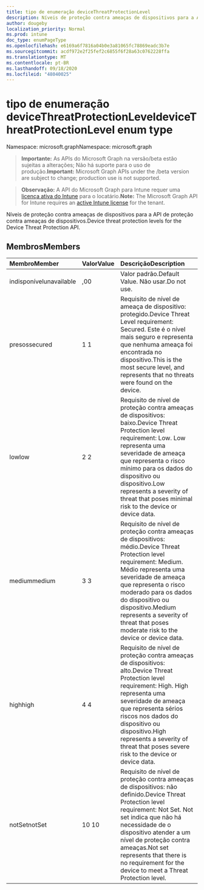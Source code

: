 ```yaml
---
title: tipo de enumeração deviceThreatProtectionLevel
description: Níveis de proteção contra ameaças de dispositivos para a API de proteção contra ameaças de dispositivos.
author: dougeby
localization_priority: Normal
ms.prod: intune
doc_type: enumPageType
ms.openlocfilehash: e6169a6f7816a04b0e3a81065fc78869eadc3b7e
ms.sourcegitcommit: acdf972e2f25fef2c6855f6f28a63c0762228ffa
ms.translationtype: MT
ms.contentlocale: pt-BR
ms.lasthandoff: 09/18/2020
ms.locfileid: "48040025"
---
```

# <a name="devicethreatprotectionlevel-enum-type"></a><span data-ttu-id="a39c2-103">tipo de enumeração deviceThreatProtectionLevel</span><span class="sxs-lookup"><span data-stu-id="a39c2-103">deviceThreatProtectionLevel enum type</span></span>

<span data-ttu-id="a39c2-104">Namespace: microsoft.graph</span><span class="sxs-lookup"><span data-stu-id="a39c2-104">Namespace: microsoft.graph</span></span>

> <span data-ttu-id="a39c2-105">**Importante:** As APIs do Microsoft Graph na versão/beta estão sujeitas a alterações; Não há suporte para o uso de produção.</span><span class="sxs-lookup"><span data-stu-id="a39c2-105">**Important:** Microsoft Graph APIs under the /beta version are subject to change; production use is not supported.</span></span>

> <span data-ttu-id="a39c2-106">**Observação:** A API do Microsoft Graph para Intune requer uma [licença ativa do Intune](https://go.microsoft.com/fwlink/?linkid=839381) para o locatário.</span><span class="sxs-lookup"><span data-stu-id="a39c2-106">**Note:** The Microsoft Graph API for Intune requires an [active Intune license](https://go.microsoft.com/fwlink/?linkid=839381) for the tenant.</span></span>

<span data-ttu-id="a39c2-107">Níveis de proteção contra ameaças de dispositivos para a API de proteção contra ameaças de dispositivos.</span><span class="sxs-lookup"><span data-stu-id="a39c2-107">Device threat protection levels for the Device Threat Protection API.</span></span>

## <a name="members"></a><span data-ttu-id="a39c2-108">Membros</span><span class="sxs-lookup"><span data-stu-id="a39c2-108">Members</span></span>
|<span data-ttu-id="a39c2-109">Membro</span><span class="sxs-lookup"><span data-stu-id="a39c2-109">Member</span></span>|<span data-ttu-id="a39c2-110">Valor</span><span class="sxs-lookup"><span data-stu-id="a39c2-110">Value</span></span>|<span data-ttu-id="a39c2-111">Descrição</span><span class="sxs-lookup"><span data-stu-id="a39c2-111">Description</span></span>|
|:---|:---|:---|
|<span data-ttu-id="a39c2-112">indisponível</span><span class="sxs-lookup"><span data-stu-id="a39c2-112">unavailable</span></span>|<span data-ttu-id="a39c2-113">,0</span><span class="sxs-lookup"><span data-stu-id="a39c2-113">0</span></span>|<span data-ttu-id="a39c2-114">Valor padrão.</span><span class="sxs-lookup"><span data-stu-id="a39c2-114">Default Value.</span></span> <span data-ttu-id="a39c2-115">Não usar.</span><span class="sxs-lookup"><span data-stu-id="a39c2-115">Do not use.</span></span>|
|<span data-ttu-id="a39c2-116">presos</span><span class="sxs-lookup"><span data-stu-id="a39c2-116">secured</span></span>|<span data-ttu-id="a39c2-117">1 </span><span class="sxs-lookup"><span data-stu-id="a39c2-117">1</span></span>|<span data-ttu-id="a39c2-118">Requisito de nível de ameaça de dispositivo: protegido.</span><span class="sxs-lookup"><span data-stu-id="a39c2-118">Device Threat Level requirement: Secured.</span></span> <span data-ttu-id="a39c2-119">Este é o nível mais seguro e representa que nenhuma ameaça foi encontrada no dispositivo.</span><span class="sxs-lookup"><span data-stu-id="a39c2-119">This is the most secure level, and represents that no threats were found on the device.</span></span>|
|<span data-ttu-id="a39c2-120">low</span><span class="sxs-lookup"><span data-stu-id="a39c2-120">low</span></span>|<span data-ttu-id="a39c2-121">2 </span><span class="sxs-lookup"><span data-stu-id="a39c2-121">2</span></span>|<span data-ttu-id="a39c2-122">Requisito de nível de proteção contra ameaças de dispositivos: baixo.</span><span class="sxs-lookup"><span data-stu-id="a39c2-122">Device Threat Protection level requirement: Low.</span></span> <span data-ttu-id="a39c2-123">Low representa uma severidade de ameaça que representa o risco mínimo para os dados do dispositivo ou dispositivo.</span><span class="sxs-lookup"><span data-stu-id="a39c2-123">Low represents a severity of threat that poses minimal risk to the device or device data.</span></span>|
|<span data-ttu-id="a39c2-124">medium</span><span class="sxs-lookup"><span data-stu-id="a39c2-124">medium</span></span>|<span data-ttu-id="a39c2-125">3 </span><span class="sxs-lookup"><span data-stu-id="a39c2-125">3</span></span>|<span data-ttu-id="a39c2-126">Requisito de nível de proteção contra ameaças de dispositivos: médio.</span><span class="sxs-lookup"><span data-stu-id="a39c2-126">Device Threat Protection level requirement: Medium.</span></span> <span data-ttu-id="a39c2-127">Médio representa uma severidade de ameaça que representa o risco moderado para os dados do dispositivo ou dispositivo.</span><span class="sxs-lookup"><span data-stu-id="a39c2-127">Medium represents a severity of threat that poses moderate risk to the device or device data.</span></span>|
|<span data-ttu-id="a39c2-128">high</span><span class="sxs-lookup"><span data-stu-id="a39c2-128">high</span></span>|<span data-ttu-id="a39c2-129">4 </span><span class="sxs-lookup"><span data-stu-id="a39c2-129">4</span></span>|<span data-ttu-id="a39c2-130">Requisito de nível de proteção contra ameaças de dispositivos: alto.</span><span class="sxs-lookup"><span data-stu-id="a39c2-130">Device Threat Protection level requirement: High.</span></span> <span data-ttu-id="a39c2-131">High representa uma severidade de ameaça que representa sérios riscos nos dados do dispositivo ou dispositivo.</span><span class="sxs-lookup"><span data-stu-id="a39c2-131">High represents a severity of threat that poses severe risk to the device or device data.</span></span>|
|<span data-ttu-id="a39c2-132">notSet</span><span class="sxs-lookup"><span data-stu-id="a39c2-132">notSet</span></span>|<span data-ttu-id="a39c2-133">10 </span><span class="sxs-lookup"><span data-stu-id="a39c2-133">10</span></span>|<span data-ttu-id="a39c2-134">Requisito de nível de proteção contra ameaças de dispositivos: não definido.</span><span class="sxs-lookup"><span data-stu-id="a39c2-134">Device Threat Protection level requirement: Not Set.</span></span> <span data-ttu-id="a39c2-135">Not set indica que não há necessidade de o dispositivo atender a um nível de proteção contra ameaças.</span><span class="sxs-lookup"><span data-stu-id="a39c2-135">Not set represents that there is no requirement for the device to meet a Threat Protection level.</span></span>|






